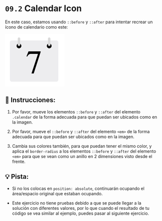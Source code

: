 # `09.2` Calendar Icon

En este caso, estamos usando `::before` y `::after` para intentar recrear un ícono de calendario como este:

![Calendar Icon](../../.learn/assets/AlDLXvy.png?raw=true)

## 📝 Instrucciones:

1. Por favor, mueve los elementos `::before` y `::after` del elemento `.calendar` de la forma adecuada para que puedan ser ubicados como en la imagen.

2. Por favor, mueve el `::before` y `::after` del elemento `<em>` de la forma adecuada para que puedan ser ubicados como en la imagen.

3. Cambia sus colores también, para que puedan tener el mismo color, y aplica el `border-radius` a los elementos `::before` y `::after` del elemento `<em>` para que se vean como un anillo en 2 dimensiones visto desde el frente.

## 💡 Pista: 

+ Si no los colocas en `position: absolute`, continuarán ocupando el área/espacio original que estaban ocupando.

+ Este ejercicio no tiene pruebas debido a que se puede llegar a la solución con diferentes valores, por lo que cuando el resultado de tu código se vea similar al ejemplo, puedes pasar al siguiente ejercicio.
